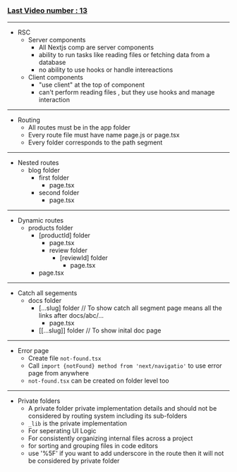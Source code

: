 ### [Last Video number : 13](https://www.youtube.com/watch?v=Tpo5wBuk3po&list=PLC3y8-rFHvwjOKd6gdf4QtV1uYNiQnruI&index=13&ab_channel=Codevolution)

---
- RSC
  - Server components
    - All Nextjs comp are server components
    - ability to run tasks like reading files or fetching data from a database
    - no ability to use hooks or handle intereactions
  - Client components
    - "use client" at the top of component
    - can't perform reading files , but they use hooks and manage interaction

---

- Routing
  - All routes must be in the app folder
  - Every route file must have name page.js or page.tsx
  - Every folder corresponds to the path segment
---
- Nested routes
    - blog folder
      - first folder
        - page.tsx
      - second folder
        - page.tsx
---
- Dynamic routes
  - products folder
    - [productId] folder
      - page.tsx
      - review folder 
        - [reviewId] folder
          - page.tsx
    - page.tsx
  
---
- Catch all segements
  - docs folder
    - [...slug] folder  // To show catch all segment page means all the links after docs/abc/...
      - page.tsx
    - [[...slug]] folder // To show inital doc page
---
- Error page
  - Create file `not-found.tsx`
  - Call `import {notFound} method from 'next/navigatio'` to use error page from anywhere
  -   `not-found.tsx` can be created on folder level too

---
- Private folders
  - A private folder private implementation details and should not be considered by routing system including its sub-folders
  - `_lib` is the private implementation
  - For seperating UI Logic
  - For consistently organizing internal files across a project
  - for sorting and grouping files in code editors
  - use '%5F' if you want to add underscore in the route then it will not be considered by private folder